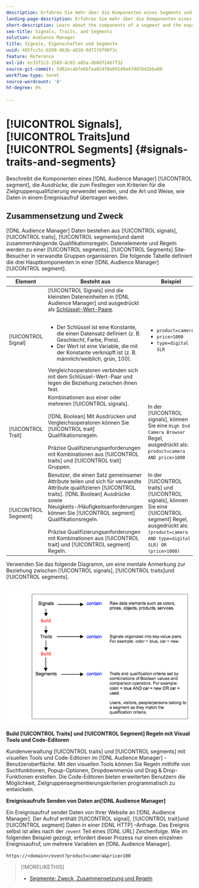```yaml
---
description: Erfahren Sie mehr über die Komponenten eines Segments und die Ausdrücke, die zum Festlegen von Kriterien für die Zielgruppenqualifizierung verwendet werden. Hier finden Sie auch Informationen zur Datenübertragung.
landing-page-description: Erfahren Sie mehr über die Komponenten eines Segments und die Ausdrücke, die zum Festlegen von Kriterien für die Zielgruppenqualifizierung verwendet werden. Hier finden Sie auch Informationen zur Datenübertragung.
short-description: Learn about the components of a segment and the expressions used to set audience qualification criteria. Also find information about how data is transmitted.
seo-title: Signals, Traits, and Segments
solution: Audience Manager
title: Signale, Eigenschaften und Segmente
uuid: 485fcc5c-b289-463b-a610-0d727df90f3c
feature: Reference
exl-id: ec33f2c3-1589-4c02-a85a-db0d72467f32
source-git-commit: 5d62ecabfe66faa024f8e89149e47dd76d1bba86
workflow-type: tm+mt
source-wordcount: '0'
ht-degree: 0%

---
```


# [!UICONTROL Signals], [!UICONTROL Traits]und [!UICONTROL Segments] {#signals-traits-and-segments}

Beschreibt die Komponenten eines [!DNL Audience Manager] [!UICONTROL segment], die Ausdrücke, die zum Festlegen von Kriterien für die Zielgruppenqualifizierung verwendet werden, und die Art und Weise, wie Daten in einem Ereignisaufruf übertragen werden.

## Zusammensetzung und Zweck

[!DNL Audience Manager] Daten bestehen aus [!UICONTROL signals], [!UICONTROL traits], [!UICONTROL segments]und damit zusammenhängende Qualifikationsregeln. Datenelemente und Regeln werden zu einer [!UICONTROL segments]. [!UICONTROL Segments] Site-Besucher in verwandte Gruppen organisieren. Die folgende Tabelle definiert die drei Hauptkomponenten in einer [!DNL Audience Manager] [!UICONTROL segment].

| Element | Besteht aus | Beispiel |
|---|---|---|
| [!UICONTROL Signal] | [!UICONTROL Signals] sind die kleinsten Dateneinheiten in [!DNL Audience Manager] und ausgedrückt als [Schlüssel-Wert-Paare](../reference/key-value-pairs-explained.md).<br><br><ul><li>Der Schlüssel ist eine Konstante, die einen Datensatz definiert (z. B. Geschlecht, Farbe, Preis).</li><li>Der Wert ist eine Variable, die mit der Konstante verknüpft ist (z. B. männlich/weiblich, grün, 100).</li></ul>Vergleichsoperatoren verbinden sich mit dem Schlüssel-Wert-Paar und legen die Beziehung zwischen ihnen fest. | <ul><li>`product=camera`</li><li>`price>1000`</li><li>`type=digital SLR`</li></ul> |
| [!UICONTROL Trait] | Kombinationen aus einer oder mehreren [!UICONTROL signals].<br><br> [!DNL Boolean] Mit Ausdrücken und Vergleichsoperatoren können Sie [!UICONTROL trait] Qualifikationsregeln. <br><br>Präzise Qualifizierungsanforderungen mit Kombinationen aus [!UICONTROL traits] und [!UICONTROL trait] Gruppen. | In der [!UICONTROL signals], können Sie eine `High End Camera Browser` Regel, ausgedrückt als: `product=camera AND price>1000` |
| [!UICONTROL Segment] | Benutzer, die einen Satz gemeinsamer Attribute teilen und sich für verwandte Attribute qualifizieren [!UICONTROL traits]. [!DNL Boolean] Ausdrücke sowie Neuigkeits-/Häufigkeitsanforderungen können Sie [!UICONTROL segment] Qualifikationsregeln.<br><br> Präzise Qualifizierungsanforderungen mit Kombinationen aus [!UICONTROL trait] und [!UICONTROL segment] Regeln. | In der [!UICONTROL traits] und [!UICONTROL signals], können Sie eine [!UICONTROL segment] Regel, ausgedrückt als:`(product=camera AND type=digital SLR) OR (price>1000)` |

Verwenden Sie das folgende Diagramm, um eine mentale Anmerkung zur Beziehung zwischen [!UICONTROL signals], [!UICONTROL traits]und [!UICONTROL segments].

![](assets/signals-traits-segments.png)

**Build [!UICONTROL Traits] und [!UICONTROL Segment] Regeln mit Visual Tools und Code-Editoren**

Kundenverwaltung [!UICONTROL traits] und [!UICONTROL segments] mit visuellen Tools und Code-Editoren im [!DNL Audience Manager] -Benutzeroberfläche. Mit den visuellen Tools können Sie Regeln mithilfe von Suchfunktionen, Popup-Optionen, Dropdownmenüs und Drag &amp; Drop-Funktionen erstellen. Die Code-Editoren bieten erweiterten Benutzern die Möglichkeit, Zielgruppensegmentierungskriterien programmatisch zu entwickeln.

**Ereignisaufrufe Senden von Daten an[!DNL Audience Manager]**

Ein Ereignisaufruf sendet Daten von Ihrer Website an [!DNL Audience Manager]. Der Aufruf enthält [!UICONTROL signal], [!UICONTROL trait]und [!UICONTROL segment] Daten in einer [!DNL HTTP] -Anfrage. Das Ereignis selbst ist alles nach der `/event` Teil eines [!DNL URL] Zeichenfolge. Wie im folgenden Beispiel gezeigt, erfordert dieser Prozess nur einen einzelnen Ereignisaufruf, um mehrere Variablen an [!DNL Audience Manager].

`https://<domain>/event?product=camera&price>100`

>[!MORELIKETHIS]
>
>* [Segmente: Zweck, Zusammensetzung und Regeln](../features/segments/segments-purpose.md)

